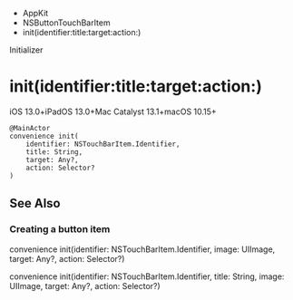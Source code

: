 

- AppKit
- NSButtonTouchBarItem
-  init(identifier:title:target:action:) 

Initializer

# init(identifier:title:target:action:)

iOS 13.0+iPadOS 13.0+Mac Catalyst 13.1+macOS 10.15+

``` source
@MainActor
convenience init(
    identifier: NSTouchBarItem.Identifier,
    title: String,
    target: Any?,
    action: Selector?
)
```

## See Also

### Creating a button item

convenience init(identifier: NSTouchBarItem.Identifier, image: UIImage, target: Any?, action: Selector?)

convenience init(identifier: NSTouchBarItem.Identifier, title: String, image: UIImage, target: Any?, action: Selector?)

